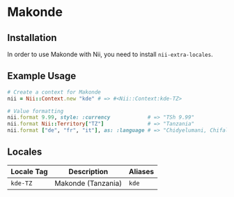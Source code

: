 <!-- This file has been generated. Source: languages/_template.md.erb -->

# Makonde

## Installation

In order to use Makonde with Nii, you need to install `nii-extra-locales`.

## Example Usage

``` ruby
# Create a context for Makonde
nii = Nii::Context.new "kde" # => #<Nii::Context:kde-TZ>

# Value formatting
nii.format 9.99, style: :currency            # => "TSh 9.99"
nii.format Nii::Territory["TZ"]              # => "Tanzania"
nii.format ["de", "fr", "it"], as: :language # => "Chidyelumani, Chifalansa, Chiitaliano"
```


## Locales

<table>
  <thead>
    <tr>
      <th>Locale Tag</th>
      <th>Description</th>
      <th>Aliases</th>
    </tr>
  </thead>
  <tbody>
    <tr>
      <td><code>kde-TZ</code></td>
      <td>Makonde (Tanzania)</td>
      <td><code>kde</code></td>
    </tr>
  </tbody>
</table>

